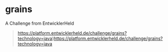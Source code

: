 # grains
A Challenge from EntwicklerHeld 
> https://platform.entwicklerheld.de/challenge/grains?technology=java)https://platform.entwicklerheld.de/challenge/grains?technology=java

